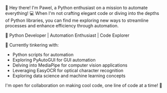 👋 Hey there! I'm Pawel, a Python enthusiast on a mission to automate everything! 💻 When I'm not crafting elegant code or diving into the depths of Python libraries, you can find me exploring new ways to streamline processes and enhance efficiency through automation.

🐍 Python Developer | Automation Enthusiast | Code Explorer

🔧 Currently tinkering with:
- Python scripts for automation
- Exploring PyAutoGUI for GUI automation
- Delving into MediaPipe for computer vision applications
- Leveraging EasyOCR for optical character recognition
- Exploring data science and machine learning concepts

I'm open for collaboration on making cool code, one line of code at a time! 🚀

<!---
DJBrause/DJBrause is a ✨ special ✨ repository because its `README.md` (this file) appears on your GitHub profile.
You can click the Preview link to take a look at your changes.
--->
